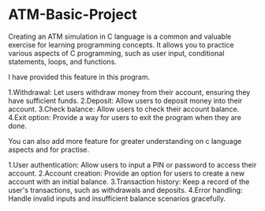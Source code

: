 # ATM-Basic-Project
Creating an ATM simulation in C language is a common and valuable exercise for learning programming concepts. 
It allows you to practice various aspects of C programming, such as user input, conditional statements, loops, and functions.

I have provided this feature in this program.

1.Withdrawal: Let users withdraw money from their account, ensuring they have sufficient funds.
2.Deposit: Allow users to deposit money into their account.
3.Check balance: Allow users to check their account balance.
4.Exit option: Provide a way for users to exit the program when they are done.

You can also add more feature for greater understanding on c language aspects and for practise.

1.User authentication: Allow users to input a PIN or password to access their account.
2.Account creation: Provide an option for users to create a new account with an initial balance.
3.Transaction history: Keep a record of the user's transactions, such as withdrawals and deposits.
4.Error handling: Handle invalid inputs and insufficient balance scenarios gracefully.

